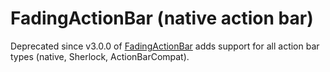 FadingActionBar (native action bar)
=====================================

Deprecated since v3.0.0 of [FadingActionBar][1] adds support for all action bar types (native, Sherlock, ActionBarCompat).


 [1]: https://github.com/ManuelPeinado/FadingActionBar
 
